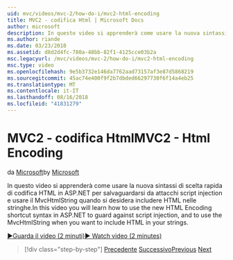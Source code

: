 ```yaml
---
uid: mvc/videos/mvc-2/how-do-i/mvc2-html-encoding
title: MVC2 - codifica Html | Microsoft Docs
author: microsoft
description: In questo video si apprenderà come usare la nuova sintassi di scelta rapida di codifica HTML in ASP.NET per salvaguardarsi da attacchi script injection e usare il MvcHtmlString quando...
ms.author: riande
ms.date: 03/23/2010
ms.assetid: d8d2d4fc-780a-48bb-82f1-4125cce03b2a
msc.legacyurl: /mvc/videos/mvc-2/how-do-i/mvc2-html-encoding
msc.type: video
ms.openlocfilehash: 9e5b3732e146da7762aad73157af3e87d5868219
ms.sourcegitcommit: 45ac74e400f9f2b7dbded66297730f6f14a4eb25
ms.translationtype: MT
ms.contentlocale: it-IT
ms.lasthandoff: 08/16/2018
ms.locfileid: "41831279"
---
```

<a name="mvc2---html-encoding"></a><span data-ttu-id="7a235-103">MVC2 - codifica Html</span><span class="sxs-lookup"><span data-stu-id="7a235-103">MVC2 - Html Encoding</span></span>
====================
<span data-ttu-id="7a235-104">da [Microsoft](https://github.com/microsoft)</span><span class="sxs-lookup"><span data-stu-id="7a235-104">by [Microsoft](https://github.com/microsoft)</span></span>

<span data-ttu-id="7a235-105">In questo video si apprenderà come usare la nuova sintassi di scelta rapida di codifica HTML in ASP.NET per salvaguardarsi da attacchi script injection e usare il MvcHtmlString quando si desidera includere HTML nelle stringhe.</span><span class="sxs-lookup"><span data-stu-id="7a235-105">In this video you will learn how to use the new HTML Encoding shortcut syntax in ASP.NET to guard against script injection, and to use the MvcHtmlString when you want to include HTML in your strings.</span></span>

[<span data-ttu-id="7a235-106">&#9654;Guarda il video (2 minuti)</span><span class="sxs-lookup"><span data-stu-id="7a235-106">&#9654; Watch video (2 minutes)</span></span>](https://channel9.msdn.com/Blogs/ASP-NET-Site-Videos/mvc2-html-encoding)

> [!div class="step-by-step"]
> <span data-ttu-id="7a235-107">[Precedente](how-do-i-use-httpverbs-attributes-in-an-mvc-application.md)
> [Successivo](mvc2-stronglytyped-helpers.md)</span><span class="sxs-lookup"><span data-stu-id="7a235-107">[Previous](how-do-i-use-httpverbs-attributes-in-an-mvc-application.md)
[Next](mvc2-stronglytyped-helpers.md)</span></span>
